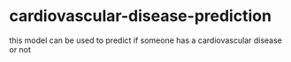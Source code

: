 # cardiovascular-disease-prediction
this model can be used to predict if someone has a cardiovascular disease or not
